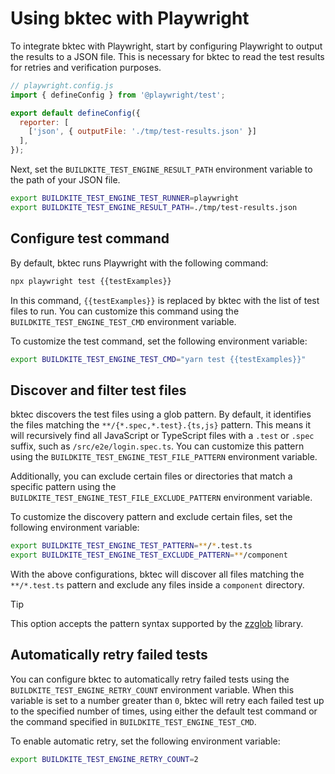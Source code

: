 # Using bktec with Playwright
To integrate bktec with Playwright, start by configuring Playwright to output the results to a JSON file. This is necessary for bktec to read the test results for retries and verification purposes.

```js
// playwright.config.js
import { defineConfig } from '@playwright/test';

export default defineConfig({
  reporter: [
    ['json', { outputFile: './tmp/test-results.json' }]
  ],
});
```

Next, set the `BUILDKITE_TEST_ENGINE_RESULT_PATH` environment variable to the path of your JSON file.

```sh
export BUILDKITE_TEST_ENGINE_TEST_RUNNER=playwright
export BUILDKITE_TEST_ENGINE_RESULT_PATH=./tmp/test-results.json
```

## Configure test command
By default, bktec runs Playwright with the following command:

```sh
npx playwright test {{testExamples}}
```

In this command, `{{testExamples}}` is replaced by bktec with the list of test files to run. You can customize this command using the `BUILDKITE_TEST_ENGINE_TEST_CMD` environment variable.

To customize the test command, set the following environment variable:
```sh
export BUILDKITE_TEST_ENGINE_TEST_CMD="yarn test {{testExamples}}"
```

## Discover and filter test files
bktec discovers the test files using a glob pattern. By default, it identifies the files matching the `**/{*.spec,*.test}.{ts,js}` pattern. This means it will recursively find all JavaScript or TypeScript files with a `.test` or `.spec` suffix, such as `/src/e2e/login.spec.ts`. You can customize this pattern using the `BUILDKITE_TEST_ENGINE_TEST_FILE_PATTERN` environment variable.

Additionally, you can exclude certain files or directories that match a specific pattern using the `BUILDKITE_TEST_ENGINE_TEST_FILE_EXCLUDE_PATTERN` environment variable.

To customize the discovery pattern and exclude certain files, set the following environment variable:
```sh
export BUILDKITE_TEST_ENGINE_TEST_PATTERN=**/*.test.ts
export BUILDKITE_TEST_ENGINE_TEST_EXCLUDE_PATTERN=**/component
```

With the above configurations, bktec will discover all files matching the `**/*.test.ts` pattern and exclude any files inside a `component` directory.

> [!TIP]
> This option accepts the pattern syntax supported by the [zzglob](https://github.com/DrJosh9000/zzglob?tab=readme-ov-file#pattern-syntax) library.

## Automatically retry failed tests
You can configure bktec to automatically retry failed tests using the `BUILDKITE_TEST_ENGINE_RETRY_COUNT` environment variable. When this variable is set to a number greater than `0`, bktec will retry each failed test up to the specified number of times, using either the default test command or the command specified in `BUILDKITE_TEST_ENGINE_TEST_CMD`.

To enable automatic retry, set the following environment variable:
```sh
export BUILDKITE_TEST_ENGINE_RETRY_COUNT=2
```
